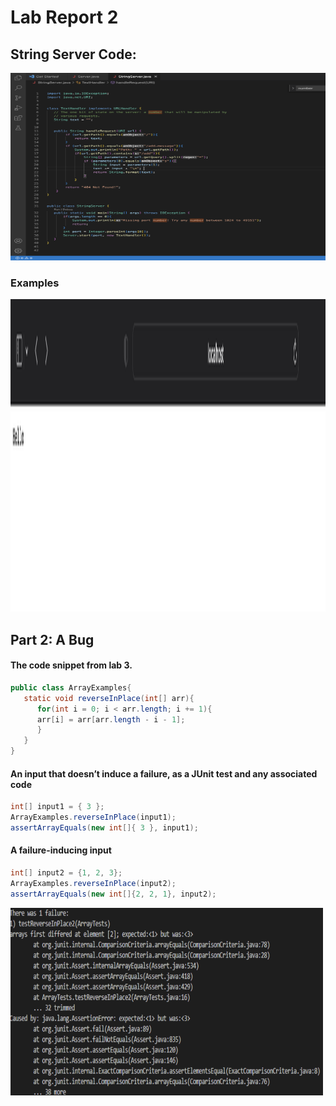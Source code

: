 # Lab Report 2 
## **String Server Code:**
<img src="L2_Code.png" width="600" height="300"/>

### **Examples** 
<img src="L2_s1.png" width="800" height="500"/>

## **Part 2: A Bug** 
#### The code snippet from lab 3. 
```java
public class ArrayExamples{
   static void reverseInPlace(int[] arr){
      for(int i = 0; i < arr.length; i += 1){
      arr[i] = arr[arr.length - i - 1]; 
      }
   }
}
```

#### An input that doesn’t induce a failure, as a JUnit test and any associated code
```java
int[] input1 = { 3 };
ArrayExamples.reverseInPlace(input1);
assertArrayEquals(new int[]{ 3 }, input1); 
```

#### A failure-inducing input 
```java
int[] input2 = {1, 2, 3};
ArrayExamples.reverseInPlace(input2);
assertArrayEquals(new int[]{2, 2, 1}, input2); 
```
<img src="fail.png" width="500" height="300"/>
